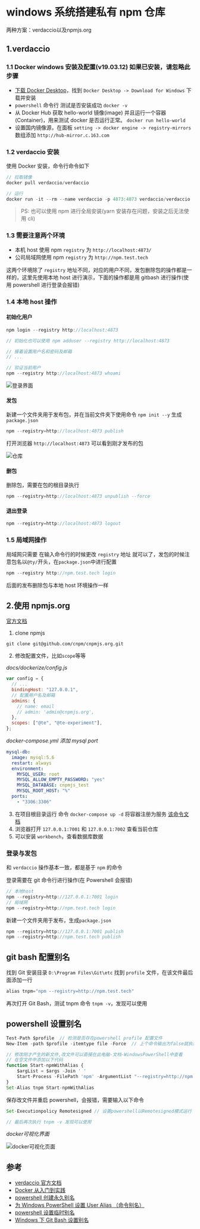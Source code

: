 # windows 系统搭建私有 npm 仓库

两种方案：verdaccio以及npmjs.org

## 1.verdaccio

### 1.1 Docker windows 安装及配置(v19.03.12) 如果已安装，请忽略此步骤

- [下载 Docker Desktop](https://www.docker.com/get-started)，找到 `Docker Desktop -> Download for Windows` 下载并安装
- `powershell` 命令行 测试是否安装成功 `docker -v`
- 从 Docker Hub 获取 hello-world 镜像(image) 并且运行一个容器(Container)，用来测试 docker 是否运行正常。 `docker run hello-world`
- 设置国内镜像源，在面板 `setting -> docker engine -> registry-mirrors` 数组添加 `http://hub-mirror.c.163.com`

### 1.2 verdaccio 安装

使用 Docker 安装，命令行命令如下

```js
// 拉取镜像
docker pull verdaccio/verdaccio

// 运行
docker run -it --rm --name verdaccio -p 4873:4873 verdaccio/verdaccio
```

> PS: 也可以使用 npm 进行全局安装(yarn 安装存在问题，安装之后无法使用 cli)

### 1.3 需要注意两个环境

- 本机 host 使用 npm `registry` 为 `http://localhost:4873/`
- 公司局域网使用 npm `registry` 为 `http://npm.test.tech`

这两个环境除了 `registry` 地址不同，对应的用户不同，发包删除包的操作都是一样的，这里先使用本地 host 进行演示，下面的操作都是用 gitbash 进行操作(使用 powershell 进行登录会报错)

### 1.4 本地 host 操作

#### 初始化用户

```js
npm login --registry http://localhost:4873

// 初始化也可以使用 npm adduser --registry http://localhost:4873

// 接着设置用户名和密码及邮箱
// ...

// 验证当前用户
npm --registry http://localhost:4873 whoami
```

![登录界面](./images/private_npm/Snipaste_2020-10-13_09-31-14.png)

#### 发包

新建一个文件夹用于发布包，并在当前文件夹下使用命令 `npm init --y` 生成 `package.json`

```js
npm --registry=http://localhost:4873 publish
```

打开浏览器 `http://localhost:4873` 可以看到刚才发布的包

![仓库](./images/private_npm/Snipaste_2020-10-13_09-33-27.png)

#### 删包

删除包，需要在包的根目录执行

```js
npm --registry=http://localhost:4873 unpublish --force
```

#### 退出登录

```js
npm --registry=http://localhost:4873 logout
```

### 1.5 局域网操作

局域网只需要 在输入命令行的时候更改 `registry` 地址 就可以了，发包的时候注意包名以`@ty/`开头，在`package.json`中进行配置

```js
npm --registry http://npm.test.tech login
```

后面的发布删除包与本地 host 环境操作一样

## 2.使用 npmjs.org

[官方文档](https://github.com/cnpm/cnpmjs.org)

1. clone npmjs

`git clone git@github.com/cnpm/cnpmjs.org.git`

2. 修改配置文件，比如`scope`等等

_docs/dockerize/config.js_

```js
var config = {
  // ...
  bindingHost: "127.0.0.1",
  // 配置用户名及邮箱
  admins: {
    // name: email
    // admin: 'admin@cnpmjs.org',
  },
  scopes: ["@te", "@te-experiment"],
};
```

_docker-compose.yml 添加 mysql port_

```yml
mysql-db:
  image: mysql:5.6
  restart: always
  environment:
    MYSQL_USER: root
    MYSQL_ALLOW_EMPTY_PASSWORD: "yes"
    MYSQL_DATABASE: cnpmjs_test
    MYSQL_ROOT_HOST: "%"
  ports:
    - "3306:3306"
```

3. 在项目根目录运行 命令 `docker-compose up -d` 将容器注册为服务 [该命令文档](https://docs.docker.com/compose/reference/up/)
4. 浏览器打开 `127.0.0.1:7001` 和 `127.0.0.1:7002` 查看当前仓库
5. 可以安装 `workbench`，查看数据库数据

### 登录与发包

和 `verdaccio` 操作基本一致，都是基于 `npm` 的命令

登录需要在 git 命令行进行操作(在 Powershell 会报错)

```js
// 本地host
npm --registry=http://127.0.0.1:7001 login
// 局域网
npm --registry=http://npm.test.tech login
```

新建一个文件夹用于发布，生成`package.json`

```js
npm --registry=http://127.0.0.1:7001 publish
npm --registry=http://npm.test.tech publish
```

## git bash 配置别名

找到 Git 安装目录 `D:\Program Files\Git\etc` 找到 `profile` 文件，在该文件最后面添加一行

```js
alias tnpm="npm --registry=http://npm.test.tech"
```

再次打开 Git Bash，测试 tnpm 命令 `tnpm -v`，发现可以使用

## powershell 设置别名

```js
Test-Path $profile  // 检测是否存在powershell profile 配置文件
New-Item -path $profile -itemtype file -Force  // 上个命令输出为false就执行本命令，生成一个profile文件

// 修改刚才产生的新文件,改文件可以直接在此电脑-文档-WindowsPowerShell中查看
// 在空文件中添加以下代码
function Start-npmWithAlias {
    $argList = $args -Join ' '
    Start-Process -FilePath 'npm' -ArgumentList "--registry=http://npm.test.tech $argList"  -NoNewWindow
}
Set-Alias tnpm Start-npmWithAlias
```

保存改文件并重启 powershell，会报错，需要输入以下命令

```js
Set-Executionpolicy Remotesigned // 设置powershell以Remotesigned模式运行

// 最后再次执行 tnpm -v 发现可以使用
```

*docker可视化界面*

![docker可视化页面](./images/private_npm/Snipaste_2020-10-13_09-49-33.png)

## 参考

- [verdaccio 官方文档](https://verdaccio.org/docs/zh-CN/docker)
- [Docker 从入门到实践](https://yeasy.gitbook.io/docker_practice/)
- [powershell 创建永久别名](https://blog.csdn.net/weixin_34850743/article/details/100124969)
- [为 Windows PowerShell 设置 User Alias （命令别名）](https://zhuanlan.zhihu.com/p/74881435)
- [powershell 设置临时别名](https://segmentfault.com/q/1010000005644861?_ea=908503)
- [Windows 下 Git Bash 设置别名](https://www.jianshu.com/p/10d013b6e239)
